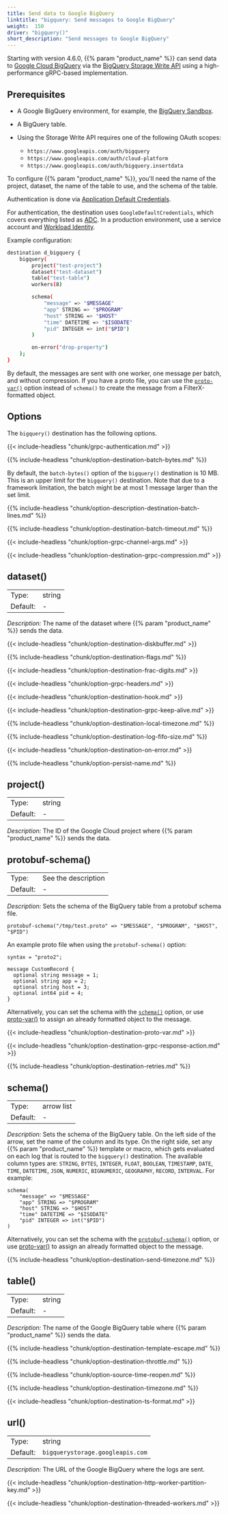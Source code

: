 ```yaml
---
title: Send data to Google BigQuery
linktitle: "bigquery: Send messages to Google BigQuery"
weight:  150
driver: "bigquery()"
short_description: "Send messages to Google BigQuery"
---
```

<!-- This file is under the copyright of Axoflow, and licensed under Apache License 2.0, except for using the Axoflow and AxoSyslog trademarks. -->

Starting with version 4.6.0, {{% param "product_name" %}} can send data to [Google Cloud BigQuery](https://cloud.google.com/bigquery/?hl=en) via the [BigQuery Storage Write API](https://cloud.google.com/bigquery/docs/write-api) using a high-performance gRPC-based implementation.

## Prerequisites

- A Google BigQuery environment, for example, the [BigQuery Sandbox](https://cloud.google.com/bigquery/docs/sandbox).
- A BigQuery table.
- Using the Storage Write API requires one of the following OAuth scopes:

    - `https://www.googleapis.com/auth/bigquery`
    - `https://www.googleapis.com/auth/cloud-platform`
    - `https://www.googleapis.com/auth/bigquery.insertdata`

To configure {{% param "product_name" %}}, you'll need the name of the project, dataset, the name of the table to use, and the schema of the table.

Authentication is done via [Application Default Credentials](https://cloud.google.com/docs/authentication/provide-credentials-adc).

<!-- FIXME Do we need more details about how to set up the Google side? -->

For authentication, the destination uses `GoogleDefaultCredentials`, which covers everything listed as [ADC](https://cloud.google.com/docs/authentication/provide-credentials-adc). In a production environment, use a service account and [Workload Identity](https://cloud.google.com/kubernetes-engine/docs/how-to/workload-identity).

Example configuration:

```sh
destination d_bigquery {
    bigquery(
        project("test-project")
        dataset("test-dataset")
        table("test-table")
        workers(8)

        schema(
            "message" => "$MESSAGE"
            "app" STRING => "$PROGRAM"
            "host" STRING => "$HOST"
            "time" DATETIME => "$ISODATE"
            "pid" INTEGER => int("$PID")
        )

        on-error("drop-property")
    );
}
```

By default, the messages are sent with one worker, one message per batch, and without compression. If you have a proto file, you can use the [`proto-var()`](#proto) option instead of `schema()` to create the message from a FilterX-formatted object.

## Options

The `bigquery()` destination has the following options.

{{< include-headless "chunk/grpc-authentication.md" >}}

{{% include-headless "chunk/option-destination-batch-bytes.md" %}}

By default, the `batch-bytes()` option of the `bigquery()` destination is 10 MB. This is an upper limit for the `bigquery()` destination. Note that due to a framework limitation, the batch might be at most 1 message larger than the set limit.

{{% include-headless "chunk/option-description-destination-batch-lines.md" %}}

{{% include-headless "chunk/option-destination-batch-timeout.md" %}}

{{< include-headless "chunk/option-grpc-channel-args.md" >}}

{{< include-headless "chunk/option-destination-grpc-compression.md" >}}

## dataset()

|          |                            |
| -------- | -------------------------- |
| Type:    | string |
| Default: | - |

*Description:* The name of the dataset where {{% param "product_name" %}} sends the data.

{{< include-headless "chunk/option-destination-diskbuffer.md" >}}

{{% include-headless "chunk/option-destination-flags.md" %}}

{{< include-headless "chunk/option-destination-frac-digits.md" >}}

{{< include-headless "chunk/option-grpc-headers.md" >}}

{{< include-headless "chunk/option-destination-hook.md" >}}

{{< include-headless "chunk/option-destination-grpc-keep-alive.md" >}}

{{% include-headless "chunk/option-destination-local-timezone.md" %}}

{{% include-headless "chunk/option-destination-log-fifo-size.md" %}}

{{< include-headless "chunk/option-destination-on-error.md" >}}

{{% include-headless "chunk/option-persist-name.md" %}}

## project()

|          |                            |
| -------- | -------------------------- |
| Type:    | string |
| Default: | - |

*Description:* The ID of the Google Cloud project where {{% param "product_name" %}} sends the data.

## protobuf-schema()

|          |                            |
| -------- | -------------------------- |
| Type:    | See the description |
| Default: | - |

*Description:* Sets the schema of the BigQuery table from a protobuf schema file.

```shell
protobuf-schema("/tmp/test.proto" => "$MESSAGE", "$PROGRAM", "$HOST", "$PID")
```

An example proto file when using the `protobuf-schema()` option:

```shell
syntax = "proto2";
​
message CustomRecord {
  optional string message = 1;
  optional string app = 2;
  optional string host = 3;
  optional int64 pid = 4;
}
```

Alternatively, you can set the schema with the [`schema()`](#schema) option, or use [proto-var()](#proto-var) to assign an already formatted object to the message.

{{< include-headless "chunk/option-destination-proto-var.md" >}}

{{< include-headless "chunk/option-destination-grpc-response-action.md" >}}

{{% include-headless "chunk/option-destination-retries.md" %}}

## schema()

|          |                            |
| -------- | -------------------------- |
| Type:    | arrow list |
| Default: | - |

*Description:* Sets the schema of the BigQuery table. On the left side of the arrow, set the name of the column and its type. On the right side, set any {{% param "product_name" %}} template or macro, which gets evaluated on each log that is routed to the `bigquery()` destination. The available column types are: `STRING`, `BYTES`, `INTEGER`, `FLOAT`, `BOOLEAN`, `TIMESTAMP`, `DATE`, `TIME`, `DATETIME`, `JSON`, `NUMERIC`, `BIGNUMERIC`, `GEOGRAPHY`, `RECORD`, `INTERVAL`. For example:

```shell
schema(
    "message" => "$MESSAGE"
    "app" STRING => "$PROGRAM"
    "host" STRING => "$HOST"
    "time" DATETIME => "$ISODATE"
    "pid" INTEGER => int("$PID")
)
```

Alternatively, you can set the schema with the [`protobuf-schema()`](#protobuf-schema) option, or use [proto-var()](#proto-var) to assign an already formatted object to the message.

{{% include-headless "chunk/option-destination-send-timezone.md" %}}

## table()

|          |                            |
| -------- | -------------------------- |
| Type:    | string |
| Default: | - |

*Description:* The name of the Google BigQuery table where {{% param "product_name" %}} sends the data.

{{% include-headless "chunk/option-destination-template-escape.md" %}}

{{% include-headless "chunk/option-destination-throttle.md" %}}

{{% include-headless "chunk/option-source-time-reopen.md" %}}

{{% include-headless "chunk/option-destination-timezone.md" %}}

{{< include-headless "chunk/option-destination-ts-format.md" >}}

## url()

|          |                            |
| -------- | -------------------------- |
| Type:    | string |
| Default: | `bigquerystorage.googleapis.com` |

*Description:* The URL of the Google BigQuery where the logs are sent.

{{< include-headless "chunk/option-destination-http-worker-partition-key.md" >}}

{{< include-headless "chunk/option-destination-threaded-workers.md" >}}
